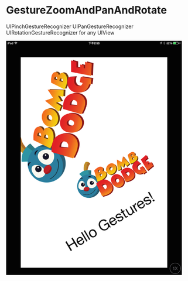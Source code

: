 GestureZoomAndPanAndRotate
==========================

UIPinchGestureRecognizer UIPanGestureRecognizer UIRotationGestureRecognizer for any UIView

<img src="https://raw.githubusercontent.com/achellies/GestureZoomAndPanAndRotate/master/Screenshot%202014.08.26%2014.53.58.png" width=480>